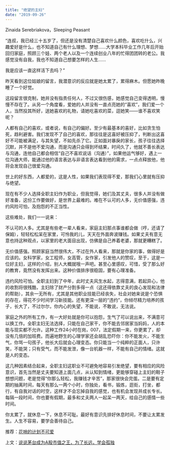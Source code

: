 ```yaml
---
title: "绝望的主妇"
date: "2019-09-26"
---
```


  

Zinaida Serebriakova，Sleeping Peasant  

  

“连叔，我已经三十五岁了，但还是没有清楚自己喜欢什么颜色，喜欢吃什么，兴趣爱好是什么，也不知道自己有什么理想、梦想……大学本科毕业工作几年后开始回归家庭，照顾三个娃、两个老人以及一个连续创业八年的忙得团团转的老公。我感觉没有自我，我也不知道自己想要怎样的人生……

  

我是应该一直这样活下去吗？”

  

昨天看到这位姑娘的留言，我潜意识的反应就是她太累了，累得麻木。但愿她昨晚睡了一个好觉。

  

这段留言很克制，她并没有指责任何人，不过又很伤感，她感觉自己变得透明，慢慢不存在了。从另一个角度看，爱她的人并没有一直点亮她的“喜欢”，我们爱一个人，当然投其所好，送她喜欢的礼物，请她吃喜欢的菜，逗她笑——谁不喜欢笑呢？

  

人都有自己的喜欢，或者说，有自己的偏好。至少有最基本的喜好，比如贪生怕死，趋利避害。我们发现不了自己的喜欢，那往往是这喜好被压抑了，判断出这喜好不可能被满足，与其失望，不如先杀了它。正如面对暴戾的家长，孩子往往选择沉默，并不是他不爱沟通，而是沟通只会得到坏结果，时间久了，他就不善长表达与沟通，连他自己都会相信“自己不喜欢说话（沟通）”，如果他运气够好，遇上一位沟通大师，能通过他的语言表达与非语言表达看到他的需求，一点点释放他，他将会发现自己很爱沟通。

  

世上的好东西，人都爱的，这是人性，如果我们表现得不爱，那我们心里就有压抑与绝望。

  

现在有不少人选择全职主妇作为职业，但我觉得，她们及其丈夫，很多人并没有做好准备，这份工作要做好，是世界上最难的。难在不认可的人多，无价值感强，违约风险可怕，及抱怨的不正当性。

  

这些难处，我们一一说来：

  

不认可的人多。尤其是有些老一辈人看来，家庭主妇那点事谁都会做（哼，还请了保姆），轻轻松松呆在家里，可怜我的儿，天天在外面奔波赚钱。如果丈夫有意无意也持这种观点，以家里的老大面目出现，仿佛是自己养着老婆，那就更糟糕了。

  

无价值感强。照顾家庭当然很伟大，不过在外人看来，那就是你家的事，做得好是应该的。女科学家，女工程师，女高管，女作家，引发他人的赞叹，至于，这是一位好主妇，这样的介绍，别人大概就哦一声吧。甚至心里感叹，可惜，受了那么好的教育，竟然没有发挥出来。这种价值排序很稳固，要有心理准备。

  

违约风险可怕。全职主妇到了中年，此时丈夫风生水起，志得意满，若起异心，他的收割将很残酷，主妇除了财产分割多得一点（这还得依靠丈夫的良心发现和法律的帮助），其余一无所有，尤其是其他职业技能已经丧失，社会对她来说是个恐惧的存在，得花不少时间学习新技能。还有更深一层的“违约”，你倾尽精力培养的孩子，长大了，不过尔尔，你内心的失望，不能说，不敢说，无法说。

  

家庭之外的所有工作，有一大好处就是你可以抱怨，生气了可以说出来，不满意可以换工作。全职主妇无法选择，只能在自己家干，你不能去邻居家当妈妈，人的本能与现实都不允许。这种工作24小时在岗，007，法定假期一来，你更累了，却没有几倍的加班费。而遍地野生的心理学家还会胡乱恐吓你：你不能发火，不能生气，你骂一句孩子，他长大后就会心理变态。你只能当一个纯粹的正面人，只许笑，不能哭；只有受气，而不能发泄，像一台机器一样，不能有自己的情绪。这就是人的变态。

  

这几种因素结合起来，全职主妇这职业不可避免地容易引发绝望，要有相应的风险意识，首先当然是丈夫要知道上面几点，从认知到情绪，更能够穿碰上主妇的鞋子想想问题，老是觉得“你那么轻松，我赚钱才辛苦”，那家很快会完蛋。二是要有定期的抽离时间，每天有那么一两个小时，你独处，看书，锻炼，逛街，打坐，都行，有自我对话的时空，这样才不会忘掉自我的感觉，也有机会发现并成长专长。每隔一段时间，你也要有假期，最多和丈夫两人一起呆一两天，给自己的感情一些时间。

  

你太累了，就休息一下，休息不可耻。最好有意识先排好休息时间，不要让太累发生。人生不容易，要学会善待自己。

  

推荐：[花哨的计划不可爱](http://mp.weixin.qq.com/s?__biz=MjM5NDU0Mjk2MQ==&mid=206591117&idx=1&sn=d68eb4ce9f516de348dca25dcbacd6e7&chksm=2f22d0931855598515df805adb6f0d3d1f11882404fc74370487514b2ade7adac425de9aca97&scene=21#wechat_redirect)  

上文：[说说茅台成为A股市值之王，为了长远，学会孤独](http://mp.weixin.qq.com/s?__biz=MjM5NDU0Mjk2MQ==&mid=2651635162&idx=1&sn=89c3a301e0adfd6c32e01f2a3b1fc5a8&chksm=bd7e39c48a09b0d2b897a16aed6056e221f96f0aad71237a4f614cb8741fc1089fce118ebc40&scene=21#wechat_redirect)
